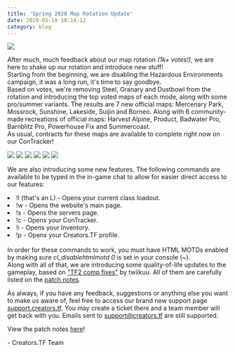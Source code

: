 ```yaml
---
title: 'Spring 2020 Map Rotation Update'
date: 2020-05-18 18:14:12
category: blog
---
```


<img role="presentation" src="{{site.url}}/cdn/assets/images/blogposts/45/blogpostmainimage.jpg">
<p>After much, much feedback about our map rotation <i>(1k+ votes!)</i>, we are here to shake up our rotation and introduce new stuff!<br>
Starting from the beginning, we are disabling the Hazardous Environments campaign, it was a long run, it's time to say goodbye.<br>
Based on votes, we're removing Steel, Granary and Dustbowl from the rotation and introducing the top voted maps of each mode, along with some pro/summer variants. The results are 7 new official maps: Mercenary Park, Mossrock, Sunshine, Lakeside, Suijin and Borneo. Along with 6 community-made recreations of official maps: Harvest Alpine, Product, Badwater Pro, Barnblitz Pro, Powerhouse Fix and Summercoast.<br>
As usual, contracts for these maps are available to complete right now on our ConTracker!</p>

<div image-carousel>
	<img src="{{site.url}}/cdn/assets/images/blogposts/45/badwaterpro.jpg">
	<img src="{{site.url}}/cdn/assets/images/blogposts/45/barnblitzpro.jpg">
	<img src="{{site.url}}/cdn/assets/images/blogposts/45/harvestalpine.jpg">
	<img src="{{site.url}}/cdn/assets/images/blogposts/45/product.jpg">
	<img src="{{site.url}}/cdn/assets/images/blogposts/45/summercoast.jpg">
	<img src="{{site.url}}/cdn/assets/images/blogposts/45/powerhousefix.jpg">
</div>

<p>We are also introducing some new features. The following commands are available to be typed in the in-game chat to allow for easier direct access to our features:
	<li>!l (that's an L) - Opens your current class loadout.</li>
	<li>!w - Opens the website's main page.</li>
	<li>!s - Opens the servers page.</li>
	<li>!c - Opens your ConTracker.</li>
	<li>!i - Opens your Inventory.</li>
	<li>!p - Opens your Creators.TF profile.</li><br>
In order for these commands to work, you must have HTML MOTDs enabled by making sure <i>cl_disablehtmlmotd 0</i> is set in your console (~).<br>
Along with all of that, we are introducing some quality-of-life updates to the gameplay, based on <a href="https://github.com/ldesgoui/tf2-comp-fixes" target="_blank">"TF2 comp fixes"</a> by twiikuu. All of them are carefully listed on the <a href="{{site.url}}/post/updates/46">patch notes</a>.
</p>

<p>As always, if you have any feedback, suggestions or anything else you want to make us aware of, feel free to access our brand new support page <a href="https://support.creators.tf" target="_blank">support.creators.tf</a>. You may create a ticket there and a team member will get back with you. Emails sent to <a href="mailto:support@creators.tf">support@creators.tf</a> are still supported.</p>

<p>View the patch notes <a href="{{site.url}}/post/updates/46">here</a>!

<p>- Creators.TF Team</p>
